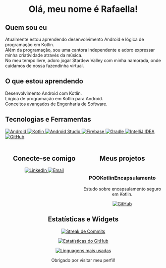 <h1 align="center">Olá, meu nome é Rafaella!</h1>

<h2>Quem sou eu</h2>

<p>
  Atualmente estou aprendendo desenvolvimento Android e lógica de programação em Kotlin.<br>
  Além da programação, sou uma cantora independente e adoro expressar minha criatividade através da música.<br>
  No meu tempo livre, adoro jogar Stardew Valley com minha namorada, onde cuidamos de nossa fazendinha virtual.
</p>

<h2>O que estou aprendendo</h2>

<p>
  Desenvolvimento Android com Kotlin.<br>
  Lógica de programação em Kotlin para Android.<br>
  Conceitos avançados de Engenharia de Software.
</p>

<h2>Tecnologias e Ferramentas</h2>

<p>
  <a href="https://developer.android.com">
    <img src="https://img.shields.io/badge/Android-303F9F?style=for-the-badge&logo=android&logoColor=white" alt="Android">
  </a>
  <a href="https://kotlinlang.org/">
    <img src="https://img.shields.io/badge/Kotlin-7F52FF?style=for-the-badge&logo=kotlin&logoColor=white" alt="Kotlin">
  </a>
  <a href="https://developer.android.com/studio">
    <img src="https://img.shields.io/badge/Android%20Studio-3DDC84?style=for-the-badge&logo=androidstudio&logoColor=white" alt="Android Studio">
  </a>
  <a href="https://firebase.google.com/">
    <img src="https://img.shields.io/badge/Firebase-FFCA28?style=for-the-badge&logo=firebase&logoColor=white" alt="Firebase">
  </a>
  <a href="https://gradle.org/">
    <img src="https://img.shields.io/badge/Gradle-02303A?style=for-the-badge&logo=gradle&logoColor=white" alt="Gradle">
  </a>
  <a href="https://www.jetbrains.com/idea/">
    <img src="https://img.shields.io/badge/IntelliJ%20IDEA-000000?style=for-the-badge&logo=intellijidea&logoColor=white" alt="IntelliJ IDEA">
  </a>
  <a href="https://github.com/codebyella">
    <img src="https://img.shields.io/badge/GitHub-181717?style=for-the-badge&logo=github&logoColor=white" alt="GitHub">
  </a>
</p>

<div style="display: flex; justify-content: space-around; margin-top: 20px;">
  <div style="flex: 1; text-align: center;">
    <h2>Conecte-se comigo</h2>
    <a href="https://www.linkedin.com/in/codebyella/">
      <img src="https://img.shields.io/badge/LinkedIn-0A66C2?style=for-the-badge&logo=linkedin&logoColor=white" alt="LinkedIn">
    </a>
    <a href="mailto:codebyella@gmail.com">
      <img src="https://img.shields.io/badge/Email-D14836?style=for-the-badge&logo=gmail&logoColor=white" alt="Email">
    </a>
  </div>
  <div style="flex: 1; text-align: center;">
    <h2>Meus projetos</h2>
    <div style="display: grid; gap: 20px; justify-content: center;">
      <div style="text-align: center;">
        <h3>POOKotlinEncapsulamento</h3>
        <p>Estudo sobre encapsulamento seguro em Kotlin.</p>
        <a href="https://github.com/codebyella/POOKotlinEncapsulamento">
          <img src="https://img.shields.io/badge/GitHub-181717?style=for-the-badge&logo=github&logoColor=white" alt="GitHub">
        </a>
      </div>
    </div>
  </div>
</div>

<h2 align="center">Estatísticas e Widgets</h2>

<p align="center">
  <a href="https://github.com/codebyella">
    <img src="https://github-readme-streak-stats.herokuapp.com/?user=codebyella&theme=dark" alt="Streak de Commits">
  </a>
</p>

<p align="center">
  <a href="https://github.com/codebyella">
    <img src="https://github-readme-stats.vercel.app/api?username=codebyella&show_icons=true&count_private=true&hide_title=true&include_all_commits=true&theme=dark" alt="Estatísticas do GitHub">
  </a>
</p>

<p align="center">
  <a href="https://github.com/codebyella">
    <img src="https://github-readme-stats.vercel.app/api/top-langs/?username=codebyella&layout=compact&theme=dark" alt="Linguagens mais usadas">
  </a>
</p>

<p align="center">Obrigado por visitar meu perfil!</p>

